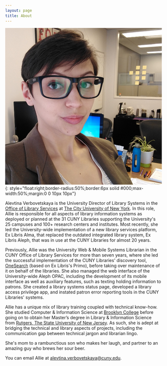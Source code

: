```yaml
---
layout: page
title: About
---
```


![Caucasian woman with dark brown hair (in a pixie cut) and black-rimmed glasses, wearing a blazer, with a whiteboard, desk, and other office sundries behind her](/assets/img/allie.png){: style="float:right;border-radius:50%;border:6px solid #000;max-width:50%;margin:0 0 10px 10px"}

Alevtina Verbovetskaya is the University Director of Library Systems in the [Office of Library Services](https://www.cuny.edu/about/administration/offices/library-services/) at [The City University of New York](https://www.cuny.edu/). In this role, Allie is responsible for all aspects of library information systems as deployed or planned at the 31 CUNY Libraries supporting the University's 25 campuses and 100+ research centers and institutes. Most recently, she led the University-wide implementation of a new library services platform, Ex Libris Alma, that replaced the outdated integrated library system, Ex Libris Aleph, that was in use at the CUNY Libraries for almost 20 years.

Previously, Allie was the University Web & Mobile Systems Librarian in the CUNY Office of Library Services for more than seven years, where she led the successful implementation of the CUNY Libraries' discovery tool, [OneSearch](https://cuny-al.primo.exlibrisgroup.com/discovery/search?vid=01CUNY_AL:CUNY_AL) (based on Ex Libris's Primo), before taking over maintenance of it on behalf of the libraries. She also managed the web interface of the University-wide Aleph OPAC, including the development of its mobile interface as well as auxiliary features, such as texting holding information to patrons. She created a library systems status page, developed a library access privilege app, and instated patron error reporting tools in the CUNY Libraries' systems.

Allie has a unique mix of library training coupled with technical know-how. She studied Computer & Information Science at [Brooklyn College](https://www.brooklyn.cuny.edu/) before going on to obtain her Master’s degree in Library & Information Science from [Rutgers, The State University of New Jersey](https://www.rutgers.edu/). As such, she is adept at bridging the technical and library aspects of projects, including the communication gap between technical jargon and librarian lingo.

She's mom to a rambunctious son who makes her laugh, and partner to an amazing guy who brews her sour beer.

You can email Allie at <alevtina.verbovetskaya@cuny.edu>.